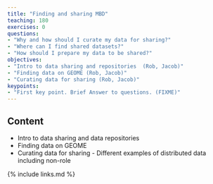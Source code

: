 ```yaml
---
title: "Finding and sharing MBD"
teaching: 180
exercises: 0
questions:
- "Why and how should I curate my data for sharing?"
- "Where can I find shared datasets?"
- "How should I prepare my data to be shared?"
objectives:
- "Intro to data sharing and repositories  (Rob, Jacob)"
- "Finding data on GEOME (Rob, Jacob)" 
- "Curating data for sharing (Rob, Jacob)" 
keypoints:
- "First key point. Brief Answer to questions. (FIXME)"
---
```




## Content

- Intro to data sharing and data repositories
- Finding data on GEOME
- Curating data for sharing
      - Different examples of distributed data including non-role

{% include links.md %}

